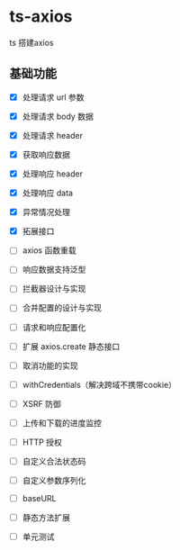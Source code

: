 # ts-axios

ts 搭建axios



## 基础功能

- [x] 处理请求 url 参数
- [x] 处理请求 body 数据
- [x] 处理请求 header
- [x] 获取响应数据
- [x] 处理响应 header
- [x] 处理响应 data
- [x] 异常情况处理
- [x] 拓展接口
- [ ] axios 函数重载
- [ ] 响应数据支持泛型
- [ ] 拦截器设计与实现
- [ ] 合并配置的设计与实现
- [ ] 请求和响应配置化
- [ ] 扩展 axios.create 静态接口
- [ ] 取消功能的实现
- [ ] withCredentials（解决跨域不携带cookie）
- [ ] XSRF 防御
- [ ] 上传和下载的进度监控
- [ ] HTTP 授权
- [ ] 自定义合法状态码
- [ ] 自定义参数序列化
- [ ] baseURL
- [ ] 静态方法扩展
- [ ] 单元测试

